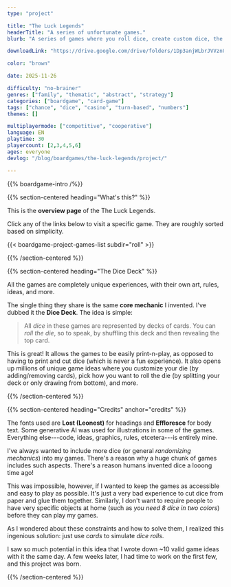 ```yaml
---
type: "project"

title: "The Luck Legends"
headerTitle: "A series of unfortunate games."
blurb: "A series of games where you roll dice, create custom dice, the map is made of dice, or any other lucky mechanic using dice decks."

downloadLink: "https://drive.google.com/drive/folders/1Dp3anjWLbrJVVznUVE14vxCiezfk6VXu"

color: "brown"

date: 2025-11-26

difficulty: "no-brainer"
genres: ["family", "thematic", "abstract", "strategy"]
categories: ["boardgame", "card-game"]
tags: ["chance", "dice", "casino", "turn-based", "numbers"]
themes: []

multiplayermode: ["competitive", "cooperative"]
language: EN
playtime: 30
playercount: [2,3,4,5,6]
ages: everyone
devlog: "/blog/boardgames/the-luck-legends/project/"

---
```


{{% boardgame-intro /%}}

{{% section-centered heading="What's this?" %}}

This is the **overview page** of the The Luck Legends.

Click any of the links below to visit a specific game. They are roughly sorted based on simplicity.

{{< boardgame-project-games-list subdir="roll" >}}

{{% /section-centered %}}

{{% section-centered heading="The Dice Deck" %}}

All the games are completely unique experiences, with their own art, rules, ideas, and more.

The single thing they share is the same **core mechanic** I invented. I've dubbed it the **Dice Deck**. The idea is simple:

> All _dice_ in these games are represented by decks of cards. You can _roll the die_, so to speak, by shuffling this deck and then revealing the top card. 

This is great! It allows the games to be easily print-n-play, as opposed to having to print and cut dice (which is never a fun experience). It also opens up millions of unique game ideas where you customize your die (by adding/removing cards), pick how you want to roll the die (by splitting your deck or only drawing from bottom), and more.

{{% /section-centered %}}

{{% section-centered heading="Credits" anchor="credits" %}}

The fonts used are **Lost (Leonest)** for headings and **Effloresce** for body text. Some generative AI was used for illustrations in some of the games. Everything else---code, ideas, graphics, rules, etcetera---is entirely mine.

I've always wanted to include more dice (or general _randomizing mechanics_) into my games. There's a reason why a huge chunk of games includes such aspects. There's a reason humans invented dice a looong time ago!

This was impossible, however, if I wanted to keep the games as accessible and easy to play as possible. It's just a very bad experience to cut dice from paper and glue them together. Similarly, I don't want to require people to have very specific objects at home (such as _you need 8 dice in two colors_) before they can play my games.

As I wondered about these constraints and how to solve them, I realized this ingenious solution: just use _cards_ to simulate _dice rolls_.

I saw so much potential in this idea that I wrote down ~10 valid game ideas with it the same day. A few weeks later, I had time to work on the first few, and this project was born.

{{% /section-centered %}}